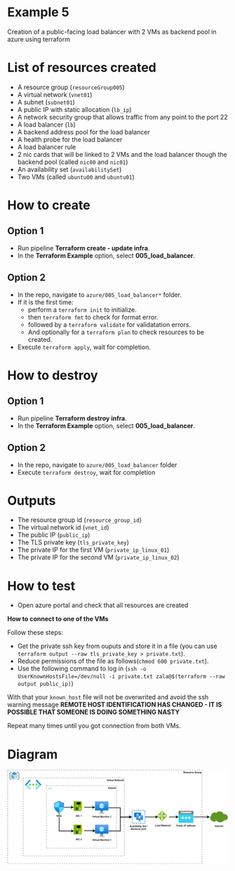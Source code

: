 # Example 5

Creation of a public-facing load balancer with 2 VMs as backend pool in azure
using terraform

# List of resources created

* A resource group (`resourceGroup005`)
* A virtual network (`vnet01`)
* A subnet (`subnet01`)
* A public IP with static allocation (`lb_ip`)
* A network security group that allows traffic from any point to the port 22
* A load balancer (`lb`)
* A backend address pool for the load balancer
* A health probe for the load balancer
* A load balancer rule
* 2 nic cards that will be linked to 2 VMs and the load balancer though the
  backend pool (called `nic00` and `nic01`)
* An availability set (`availabilitySet`)
* Two VMs (called `ubuntu00` and `ubuntu01`)

# How to create

## Option 1

* Run pipeline **Terraform create - update infra**.
* In the **Terraform Example** option, select **005_load_balancer**.

## Option 2

* In the repo, navigate to `azure/005_load_balancer*` folder.
* If it is the first time:
  * perform a `terraform init` to initialize.
  * then `terraform fmt` to check for format error.
  * followed by a `terraform validate` for validatation errors.
  * And optionally for a `terraform plan` to check resources to be created.
* Execute `terraform apply`, wait for completion.

# How to destroy

## Option 1

* Run pipeline **Terraform destroy infra**.
* In the **Terraform Example** option, select **005_load_balancer**.

## Option 2

* In the repo, navigate to `azure/005_load_balancer` folder
* Execute `terraform destroy`, wait for completion

# Outputs

* The resource group id (`resource_group_id`)
* The virtual network id (`vnet_id`)
* The public IP (`public_ip`)
* The TLS private key (`tls_private_key`)
* The private IP for the first VM (`private_ip_linux_01`)
* The private IP for the second VM (`private_ip_linux_02`)

# How to test

* Open azure portal and check that all resources are created

**How to connect to one of the VMs**

Follow these steps:

* Get the private ssh key from ouputs and store it in a file (you can use
  `terraform output --raw tls_private_key > private.txt`).
* Reduce permissions of the file as follows(`chmod 600 private.txt`).
* Use the following command to log in (`ssh -o UserKnownHostsFile=/dev/null -i
  private.txt zala@$(terraform --raw output public_ip)`)

With that your `known_host` file will not be overwrited and avoid the ssh warning
message **REMOTE HOST IDENTIFICATION HAS CHANGED - IT IS POSSIBLE THAT SOMEONE
IS DOING SOMETHING NASTY**

Repeat many times until you got connection from both VMs.

# Diagram

![Diagram Exercise 5](/images/Exercise_005.svg)

